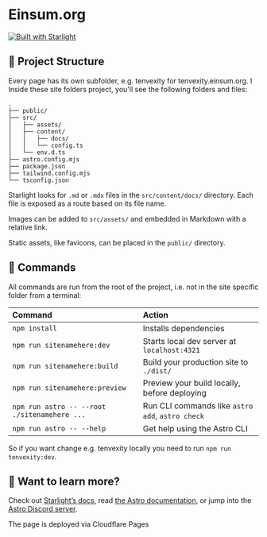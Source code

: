 # Einsum.org

[![Built with Starlight](https://astro.badg.es/v2/built-with-starlight/tiny.svg)](https://starlight.astro.build)



## 🚀 Project Structure

Every page has its own subfolder, e.g. tenvexity for tenvexity.einsum.org. I
Inside these site folders project, you'll see the following folders and files:

```
.
├── public/
├── src/
│   ├── assets/
│   ├── content/
│   │   ├── docs/
│   │   └── config.ts
│   └── env.d.ts
├── astro.config.mjs
├── package.json
├── tailwind.config.mjs
└── tsconfig.json
```

Starlight looks for `.md` or `.mdx` files in the `src/content/docs/` directory. Each file is exposed as a route based on its file name.

Images can be added to `src/assets/` and embedded in Markdown with a relative link.

Static assets, like favicons, can be placed in the `public/` directory.

## 🧞 Commands

All commands are run from the root of the project, i.e. not in the site specific folder from a terminal:

| Command                   | Action                                           |
| :------------------------ | :----------------------------------------------- |
| `npm install`             | Installs dependencies                            |
| `npm run sitenamehere:dev`             | Starts local dev server at `localhost:4321`      |
| `npm run sitenamehere:build`           | Build your production site to `./dist/`          |
| `npm run sitenamehere:preview`         | Preview your build locally, before deploying     |
| `npm run astro -- --root ./sitenamehere ...`       | Run CLI commands like `astro add`, `astro check` |
| `npm run astro -- --help` | Get help using the Astro CLI                     |

So if you want change e.g. tenvexity locally you need to run  `npm run tenvexity:dev`. 

## 👀 Want to learn more?

Check out [Starlight’s docs](https://starlight.astro.build/), read [the Astro documentation](https://docs.astro.build), or jump into the [Astro Discord server](https://astro.build/chat).


The page is deployed via Cloudflare Pages